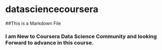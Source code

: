 # datasciencecoursera
##This is a Markdown File
### I am New to Coursera Data Science Community and looking Forward to advance in this course.
